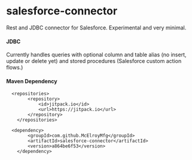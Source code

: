# salesforce-connector
Rest and JDBC connector for Salesforce. Experimental and very minimal.

#### JDBC
Currently handles queries with optional column and table alias (no insert, update or delete yet) and stored procedures (Salesforce custom action flows.)

#### Maven Dependency
````
  <repositories>
		<repository>
		    <id>jitpack.io</id>
		    <url>https://jitpack.io</url>
		</repository>
	</repositories>
  
  <dependency>
	    <groupId>com.github.McElroyMfg</groupId>
	    <artifactId>salesforce-connector</artifactId>
	    <version>a864be6f53</version>
	</dependency>
````
